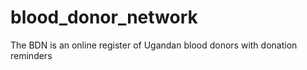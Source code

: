 # blood_donor_network
The BDN is an online register of Ugandan blood donors with donation reminders
